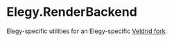 
# Elegy.RenderBackend

Elegy-specific utilities for an Elegy-specific [Veldrid fork](https://github.com/Admer456/veldrid).
